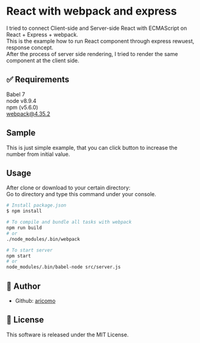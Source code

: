 # React with webpack and express
I tried to connect Client-side and Server-side React with ECMAScript on React + Express + webpack.<br>
This is the example how to run React component through express rewuest, response concept.<br>
After the process of server side rendering, I tried to render the same component at the client side.<br>

## ✅ Requirements
Babel 7<br>
node v8.9.4<br>
npm (v5.6.0)<br>
webpack@4.35.2<br>

## Sample
This is just simple example, that you can click button to increase the number from initial value.<br>


## Usage
After clone or download to your certain directory:<br>
Go to directory and type this command under your console.<br>

```bash
# Install package.json
$ npm install

# To compile and bundle all tasks with webpack
npm run build
# or
./node_modules/.bin/webpack

# To start server
npm start
# or
node_modules/.bin/babel-node src/server.js
```

## 👤 Author
- Github: [aricomo](https://github.com/aricomo)

## 📝 License
This software is released under the MIT License.
